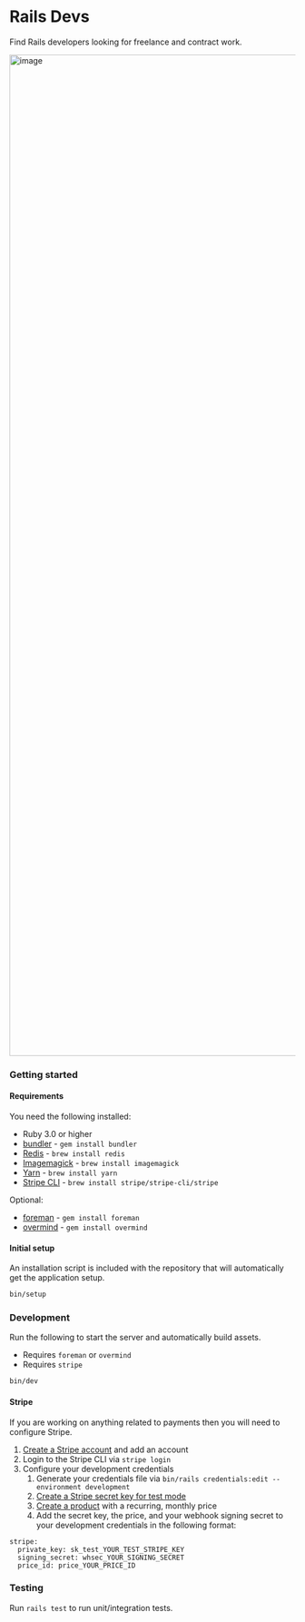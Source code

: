 # Rails Devs

Find Rails developers looking for freelance and contract work.

<img width="1764" alt="image" src="https://user-images.githubusercontent.com/2092156/141209840-fea16afa-541b-4129-a8b0-8d2d544f7b4a.png">

### Getting started

#### Requirements

You need the following installed:

* Ruby 3.0 or higher
* [bundler](https://bundler.io) - `gem install bundler`
* [Redis](https://redis.io) - `brew install redis`
* [Imagemagick](https://imagemagick.org) - `brew install imagemagick`
* [Yarn](https://yarnpkg.com) - `brew install yarn`
* [Stripe CLI](https://stripe.com/docs/stripe-cli) - `brew install stripe/stripe-cli/stripe`

Optional:

* [foreman](https://github.com/ddollar/foreman) - `gem install foreman`
* [overmind](https://github.com/DarthSim/overmind) - `gem install overmind`

#### Initial setup

An installation script is included with the repository that will automatically get the application setup.

```bash
bin/setup
```

### Development

Run the following to start the server and automatically build assets.

* Requires `foreman` or `overmind`
* Requires `stripe`

```bash
bin/dev
```

#### Stripe

If you are working on anything related to payments then you will need to configure Stripe.

1. [Create a Stripe account](https://dashboard.stripe.com/register) and add an account
1. Login to the Stripe CLI via `stripe login`
1. Configure your development credentials
    1. Generate your credentials file via `bin/rails credentials:edit --environment development`
    1. [Create a Stripe secret key for test mode](https://dashboard.stripe.com/test/apikeys)
    1. [Create a product](https://dashboard.stripe.com/test/products/create) with a recurring, monthly price
    1. Add the secret key, the price, and your webhook signing secret to your development credentials in the following format:

```
stripe:
  private_key: sk_test_YOUR_TEST_STRIPE_KEY
  signing_secret: whsec_YOUR_SIGNING_SECRET
  price_id: price_YOUR_PRICE_ID
```

### Testing

Run `rails test` to run unit/integration tests.
